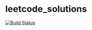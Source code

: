 # leetcode_solutions

[![Build Status](https://app.travis-ci.com/danilarff86/leetcode_solutions.svg?branch=master)](https://app.travis-ci.com/danilarff86/leetcode_solutions)
